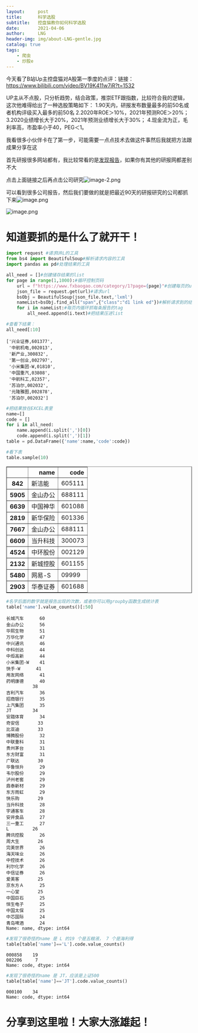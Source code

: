 ```yaml
---
layout:     post
title:      科学选股
subtitle:   控盘猫教你如何科学选股
date:       2021-04-06
author:     LNG
header-img: img/about-LNG-gentle.jpg
catalog: true
tags:
    - 爬虫
    - 炒股e
---
```


今天看了B站Up主控盘猫对A股第一季度的点评：链接：https://www.bilibili.com/video/BV19K411w7iR?t=1532

UP主从不点股，只分析趋势，结合政策，推崇ETF跟指数，比较符合我的逻辑，
这次他难得给出了一种选股策略如下：
    1.90天内，研报发布数量最多的前50名或者机构评级买入最多的前50名
    2.2020年ROE＞10%，2021年预测ROE＞20%；
    3.2020业绩增长大于20%，2021年预测业绩增长大于30%；
    4.现金流为正，毛利率高，市盈率小于40，PEG＜1。

我看很多小伙伴卡在了第一步，可能需要一点点技术去做这件事然后我就把方法跟成果分享在这

首先研报很多网站都有，我比较常看的是[发现报告](https://www.fxbaogao.com)，如果你有其他的研报网都差别不大

点击上面链接之后再点击公司研究![image-2.png](attachment:image-2.png)

可以看到很多公司报告，然后我们要做的就是把最近90天的研报研究的公司都抓下来![image.png](attachment:image.png)

![image.png](attachment:image.png)

# 知道要抓的是什么了就开干！


```python
import request #请求URL的工具
from bs4 import BeautifulSoup#解析请求内容的工具
import pandas as pd#处理结果的工具
```


```python
all_need = []#创建储存结果的list
for page in range(1,1000):#循环控制页码
    url = f"https://www.fxbaogao.com/category/1?page={page}"#创建每页的url
    json_file = request.get(url)#请求url
    bsObj = BeautifulSoup(json_file.text,'lxml')
    nameList=bsObj.find_all("span",{"class":"d1 link ed"})#解析请求到的结果
    for i in nameList:#每页内循环抓每条报告的tag
        all_need.append(i.text)#把结果压进list
```


```python
#查看下结果：
all_need[:10]
```




    ['兴业证券,601377',
     '中航机电,002013',
     '新产业,300832',
     '第一创业,002797',
     '小米集团-W,01810',
     '中国重汽,03808',
     '中航科工,02357',
     '苏泊尔,002032',
     '元隆雅图,002878',
     '苏泊尔,002032']




```python
#把结果放在EXCEL表里
name=[]
code = []
for i in all_need:
    name.append(i.split(',')[0])
    code.append(i.split(',')[1])
table = pd.DataFrame({'name':name,'code':code})
```


```python
#看下表
table.sample(10)
```




<div>
<style scoped>
    .dataframe tbody tr th:only-of-type {
        vertical-align: middle;
    }

    .dataframe tbody tr th {
        vertical-align: top;
    }

    .dataframe thead th {
        text-align: right;
    }
</style>
<table border="1" class="dataframe">
  <thead>
    <tr style="text-align: right;">
      <th></th>
      <th>name</th>
      <th>code</th>
    </tr>
  </thead>
  <tbody>
    <tr>
      <th>842</th>
      <td>新洁能</td>
      <td>605111</td>
    </tr>
    <tr>
      <th>5905</th>
      <td>金山办公</td>
      <td>688111</td>
    </tr>
    <tr>
      <th>6639</th>
      <td>中国神华</td>
      <td>601088</td>
    </tr>
    <tr>
      <th>2819</th>
      <td>新华保险</td>
      <td>601336</td>
    </tr>
    <tr>
      <th>7667</th>
      <td>金山办公</td>
      <td>688111</td>
    </tr>
    <tr>
      <th>6609</th>
      <td>当升科技</td>
      <td>300073</td>
    </tr>
    <tr>
      <th>4524</th>
      <td>中环股份</td>
      <td>002129</td>
    </tr>
    <tr>
      <th>2132</th>
      <td>新城控股</td>
      <td>601155</td>
    </tr>
    <tr>
      <th>5480</th>
      <td>网易-S</td>
      <td>09999</td>
    </tr>
    <tr>
      <th>2903</th>
      <td>华泰证券</td>
      <td>601688</td>
    </tr>
  </tbody>
</table>
</div>




```python
#名字后面的数字就是报告出现的次数，或者你可以用groupby函数生成统计表
table['name'].value_counts()[:50]
```




    长城汽车      60
    金山办公      56
    华熙生物      51
    万华化学      47
    中兴通讯      46
    中科创达      44
    中炬高新      44
    小米集团-W    41
    快手-W      41
    用友网络      41
    药明康德      40
              38
    吉利汽车      36
    招商银行      35
    上汽集团      35
    JT        34
    安踏体育      34
    奇安信       33
    比亚迪       33
    博腾股份      32
    中联重科      31
    贵州茅台      31
    东方财富      31
    广联达       30
    华鲁恒升      29
    韦尔股份      29
    泸州老窖      29
    鼎泰新材      29
    东方雨虹      29
    快乐购       29
    当升科技      28
    宇通客车      28
    安井食品      27
    三一重工      27
    L         26
    腾讯控股      26
    周大生       26
    完美世界      26
    海天味业      26
    中控技术      26
    利尔化学      26
    中信证券      26
    爱美客       25
    京东方Ａ      25
    一心堂       25
    中国巨石      25
    恒生电子      25
    中国太保      25
    中芯国际      24
    青岛啤酒      24
    Name: name, dtype: int64




```python
#发现了很奇怪的name 是 L 的19 个是五粮液， 7 个是海利得
table[table['name']=='L'].code.value_counts()
```




    000858    19
    002206     7
    Name: code, dtype: int64




```python
#发现了很奇怪的name 是 JT，应该是上证500
table[table['name']=='JT'].code.value_counts()
```




    000100    34
    Name: code, dtype: int64



# 分享到这里啦！大家大涨雄起！
